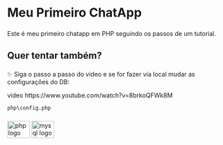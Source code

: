 <h1 align="left">Meu Primeiro ChatApp</h1>

###

<p align="left">Este é meu primeiro chatapp em PHP seguindo os passos de um tutorial.</p>

###

<h2 align="left">Quer tentar também?</h2>

###

<p align="left">✨ Siga o passo a passo do video e se for fazer via local mudar as configurações do DB:</p>
video https://www.youtube.com/watch?v=8brkoQFWk8M

```
php\config.php
```

###

<div align="left">
  <img src="https://cdn.jsdelivr.net/gh/devicons/devicon/icons/php/php-original.svg" height="40" width="52" alt="php logo"  />
  <img src="https://cdn.jsdelivr.net/gh/devicons/devicon/icons/mysql/mysql-original.svg" height="40" width="52" alt="mysql logo"  />
</div>

###

